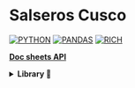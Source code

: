 # Salseros Cusco

[![PYTHON](https://img.shields.io/badge/python-black?style=for-the-badge&logo=python)](https://github.com/hustavojhon)
[![PANDAS](https://img.shields.io/badge/pandas-black?style=for-the-badge&logo=pandas)](https://github.com/hustavojhon)
[![RICH](https://img.shields.io/badge/google%20api-black?style=for-the-badge&logo=google)](https://github.com/hustavojhon)

[**Doc sheets API**](https://developers.google.com/sheets/api/quickstart/python)

<details align="left">
    
**<summary>Library 🐍</summary>**

```python
pip install --upgrade google-api-python-client google-auth-httplib2 google-auth-oauthlib

pip install pandas

pip install rich
```
</details>
